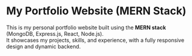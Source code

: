 # My Portfolio Website (MERN Stack)

This is my personal portfolio website built using the **MERN stack** (MongoDB, Express.js, React, Node.js).  
It showcases my projects, skills, and experience, with a fully responsive design and dynamic backend.
